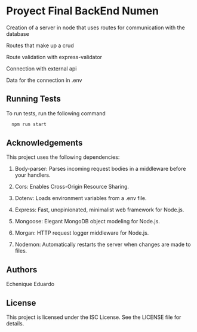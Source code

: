 # Proyect Final BackEnd Numen


Creation of a server in node that uses routes for communication with the database

Routes that make up a crud

Route validation with express-validator

Connection with external api

Data for the connection in .env

## Running Tests

To run tests, run the following command

```bash
  npm run start
```

## Acknowledgements

 This project uses the following dependencies:

1. Body-parser: Parses incoming request bodies in a middleware before your handlers.

2. Cors: Enables Cross-Origin Resource Sharing.

3. Dotenv: Loads environment variables from a .env file.

4. Express: Fast, unopinionated, minimalist web framework for Node.js.

5. Mongoose: Elegant MongoDB object modeling for Node.js.

6. Morgan: HTTP request logger middleware for Node.js.

7. Nodemon: Automatically restarts the server when changes are made to files.

## Authors

Echenique Eduardo


## License

This project is licensed under the ISC License. See the LICENSE file for details.

